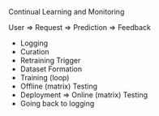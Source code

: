 Continual Learning and Monitoring

User => Request => Prediction => Feedback

- Logging
- Curation
- Retraining Trigger
- Dataset Formation
- Training (loop)
- Offline (matrix) Testing
- Deployment => Online (matrix) Testing
- Going back to logging
